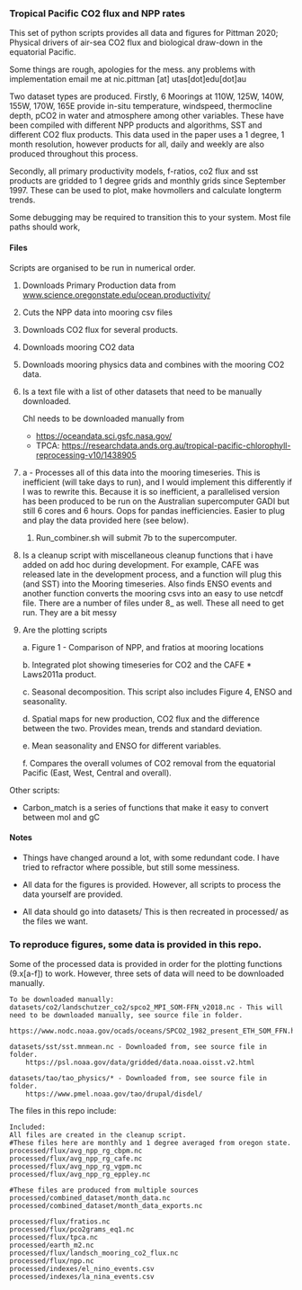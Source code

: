 ### Tropical Pacific CO2 flux and NPP rates
This set of python scripts provides all data and figures for Pittman 2020; Physical drivers of air-sea CO2 flux and biological draw-down in the equatorial Pacific.

Some things are rough, apologies for the mess. any problems with implementation email me at nic.pittman [at] utas[dot]edu[dot]au

Two dataset types are produced. Firstly, 6 Moorings at 110W, 125W, 140W, 155W, 170W, 165E provide in-situ temperature, windspeed, thermocline depth, pCO2 in water and atmosphere among other variables. These have been compiled with different NPP products and algorithms, SST and different CO2 flux products. This data used in the paper uses a 1 degree, 1 month resolution, however products for all, daily and weekly are also produced throughout this process. 

Secondly, all primary productivity models, f-ratios, co2 flux and sst products are gridded to 1 degree grids and monthly grids since September 1997. These can be used to plot, make hovmollers and calculate longterm trends. 

Some debugging may be required to transition this to your system. Most file paths should work, 

#### Files

Scripts are organised to be run in numerical order. 

1. Downloads Primary Production data from www.science.oregonstate.edu/ocean.productivity/

2. Cuts the NPP data into mooring csv files

3. Downloads CO2 flux for several products.

4. Downloads mooring CO2 data

5. Downloads mooring physics data and combines with the mooring CO2 data.

6. Is a text file with a list of other datasets that need to be manually downloaded.

   Chl needs to be downloaded manually from 

   - https://oceandata.sci.gsfc.nasa.gov/
   - TPCA: https://researchdata.ands.org.au/tropical-pacific-chlorophyll-reprocessing-v10/1438905

7. a - Processes all of this data into the mooring timeseries. This is inefficient (will take days to run), and I would implement this differently if I was to rewrite this. Because it is so inefficient, a parallelised version has been produced to be run on the Australian supercomputer GADI but still 6 cores and 6 hours. Oops for pandas inefficiencies. Easier to plug and play the data provided here (see below). 

   1. Run_combiner.sh will submit 7b to the supercomputer.

8. Is a cleanup script with miscellaneous cleanup functions that i have added on add hoc during development. For example, CAFE was released late in the development process, and a function will plug this (and SST) into the Mooring timeseries.  Also finds ENSO events and another function converts the mooring csvs into an easy to use netcdf file. There are a number of files under 8_ as well. These all need to get run. They are a bit messy

9. Are the plotting scripts

   a. Figure 1 - Comparison of NPP, and fratios at mooring locations

   b. Integrated plot showing timeseries for CO2 and the CAFE * Laws2011a product.

   c. Seasonal decomposition. This script also includes Figure 4, ENSO and seasonality.

   d. Spatial maps for new production, CO2 flux and the difference between the two. Provides mean, trends and standard deviation.

   e. Mean seasonality and ENSO for different variables.

   f. Compares the overall volumes of CO2 removal from the equatorial Pacific (East, West, Central and overall).

Other scripts:

- Carbon_match is a series of functions that make it easy to convert between mol and gC



#### Notes

- Things have changed around a lot, with some redundant code. I have tried to refractor where possible, but still some messiness. 

- All data for the figures is provided. However, all scripts to process the data yourself are provided. 

- All data should go into datasets/ This is then recreated in processed/ as the files we want.

  

### To reproduce figures, some data is provided in this repo.

Some of the processed data is provided in order for the plotting functions (9.x[a-f]) to work. However, three sets of data will need to be downloaded manually.

```To download manually:
To be downloaded manually:
datasets/co2/landschutzer_co2/spco2_MPI_SOM-FFN_v2018.nc - This will need to be downloaded manually, see source file in folder.
	https://www.nodc.noaa.gov/ocads/oceans/SPCO2_1982_present_ETH_SOM_FFN.html

datasets/sst/sst.mnmean.nc - Downloaded from, see source file in folder.
	https://psl.noaa.gov/data/gridded/data.noaa.oisst.v2.html
	
datasets/tao/tao_physics/* - Downloaded from, see source file in folder.
	https://www.pmel.noaa.gov/tao/drupal/disdel/
```

The files in this repo include:

    Included:
    All files are created in the cleanup script.
    #These files here are monthly and 1 degree averaged from oregon state.
    processed/flux/avg_npp_rg_cbpm.nc 					
    processed/flux/avg_npp_rg_cafe.nc					
    processed/flux/avg_npp_rg_vgpm.nc					
    processed/flux/avg_npp_rg_eppley.nc 				
    
    #These files are produced from multiple sources
    processed/combined_dataset/month_data.nc			
    processed/combined_dataset/month_data_exports.nc 	
    
    processed/flux/fratios.nc 							
    processed/flux/pco2grams_eq1.nc 					
    processed/flux/tpca.nc 								
    processed/earth_m2.nc							
    processed/flux/landsch_mooring_co2_flux.nc 		
    processed/flux/npp.nc								
    processed/indexes/el_nino_events.csv				
    processed/indexes/la_nina_events.csv